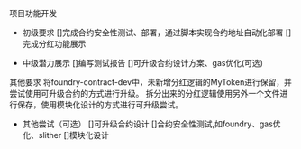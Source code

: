 项目功能开发

- 初级要求
[]完成合约安全性测试、部署，通过脚本实现合约地址自动化部署
[]完成分红功能展示

- 中级潜力展示
[]编写测试报告
[]可升级合约设计方案、gas优化(可选)

其他要求
将foundry-contract-dev中，未新增分红逻辑的MyToken进行保留，并尝试使用可升级合约的方式进行升级。
拆分出来的分红逻辑使用另外一个文件进行保存，使用模块化设计的方式进行可升级尝试。

- 其他尝试（可选）
[]可升级合约设计
[]合约安全性测试,如foundry、gas优化、slither
[]模块化设计